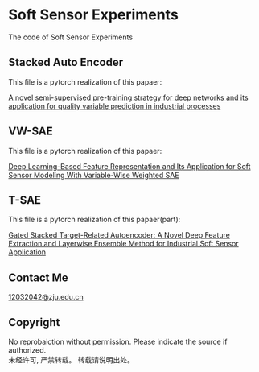 # Soft Sensor Experiments
The code of Soft Sensor Experiments
## Stacked Auto Encoder 
This file is a pytorch realization of this papaer:

[A novel semi-supervised pre-training strategy for deep networks and its application for quality variable prediction in industrial processes](https://www.sciencedirect.com/science/article/pii/S0009250920300415#!)

## VW-SAE
This file is a pytorch realization of this papaer:

[Deep Learning-Based Feature Representation and Its Application for Soft Sensor Modeling With Variable-Wise Weighted SAE](https://ieeexplore.ieee.org/abstract/document/8302941)

## T-SAE
This file is a pytorch realization of this papaer(part):

[Gated Stacked Target-Related Autoencoder: A Novel Deep Feature Extraction and Layerwise Ensemble Method for Industrial Soft Sensor Application](https://ieeexplore.ieee.org/abstract/document/9174659)

## Contact Me  
12032042@zju.edu.cn

## Copyright
No reprobaiction without permission. Please indicate the source if authorized.  
未经许可, 严禁转载。 转载请说明出处。
